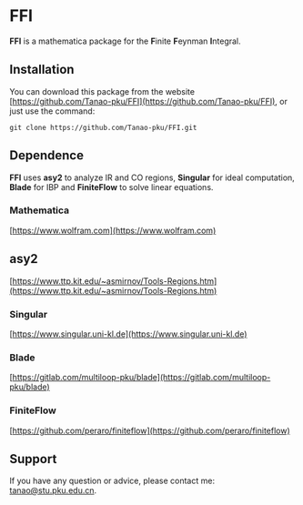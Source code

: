 # FFI

**FFI** is a mathematica package for the **F**inite **F**eynman **I**ntegral.

## Installation

You can download this package from the website [https://github.com/Tanao-pku/FFI](https://github.com/Tanao-pku/FFI), or just use the command: 

```shell
git clone https://github.com/Tanao-pku/FFI.git
```

## Dependence

**FFI** uses **asy2** to analyze IR and CO regions, **Singular** for ideal computation, **Blade** for IBP and **FiniteFlow** to solve linear equations.

### Mathematica

[https://www.wolfram.com](https://www.wolfram.com)

## asy2

[https://www.ttp.kit.edu/~asmirnov/Tools-Regions.htm](https://www.ttp.kit.edu/~asmirnov/Tools-Regions.htm)

### Singular

[https://www.singular.uni-kl.de](https://www.singular.uni-kl.de)

### Blade

[https://gitlab.com/multiloop-pku/blade](https://gitlab.com/multiloop-pku/blade)

### FiniteFlow

[https://github.com/peraro/finiteflow](https://github.com/peraro/finiteflow)

## Support

If you have any question or advice, please contact me: <tanao@stu.pku.edu.cn>.